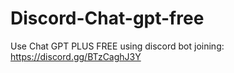 # Discord-Chat-gpt-free
Use Chat GPT PLUS FREE using discord bot joining: https://discord.gg/BTzCaghJ3Y







                                                                                                                                                     